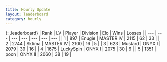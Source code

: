 ```yaml
---
title: Hourly Update
layout: leaderboard
category: hourly
---
```


{: .leaderboard}
| Rank | LV | Player | Division | Elo | Wins | Losses |
| --- | --- | --- | --- | --- | --- | --- |
| <span data-change="3">1</span> | 897 | <span title="ID: 623502">Enugie</span> | MASTER IV | <span data-change="40">2115</span> | <span data-change="6">62</span> | <span data-change="0">33</span> |
| <span data-change="-1">2</span> | 2744 | <span title="ID: 353063">Sktima</span> | MASTER IV | <span data-change="0">2100</span> | <span data-change="0">16</span> | <span data-change="0">5</span> |
| <span data-change="-1">3</span> | 623 | <span title="ID: 611082">Mustard</span> | ONYX I | <span data-change="0">2079</span> | <span data-change="0">39</span> | <span data-change="0">16</span> |
| <span data-change="-1">4</span> | 1675 | <span title="ID: 498412">LuckySpin</span> | ONYX I | <span data-change="0">2075</span> | <span data-change="0">30</span> | <span data-change="0">6</span> |
| <span data-change="0">5</span> | 1351 | <span title="ID: 540690">poon</span> | ONYX II | <span data-change="0">2060</span> | <span data-change="0">38</span> | <span data-change="0">19</span> |
